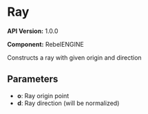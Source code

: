 # Ray

**API Version:** 1.0.0

**Component:** RebelENGINE

Constructs a ray with given origin and direction

## Parameters

- **o**: Ray origin point
- **d**: Ray direction (will be normalized)

